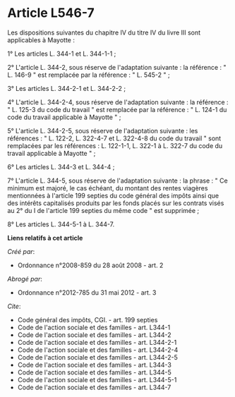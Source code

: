# Article L546-7

Les dispositions suivantes du chapitre IV du titre IV du livre III sont applicables à Mayotte : 

1° Les articles L. 344-1 et L. 344-1-1 ; 

2° L'article L. 344-2, sous réserve de l'adaptation suivante : la référence : " L. 146-9 " est remplacée par la référence : "
L. 545-2 " ; 

3° Les articles L. 344-2-1 et L. 344-2-2 ; 

4° L'article L. 344-2-4, sous réserve de l'adaptation suivante : la référence : " L. 125-3 du code du travail " est remplacée
par la référence : " L. 124-1 du code du travail applicable à Mayotte " ; 

5° L'article L. 344-2-5, sous réserve de l'adaptation suivante : les références : " L. 122-2, L. 322-4-7 et L. 322-4-8 du
code du travail " sont remplacées par les références : L. 122-1-1, L. 322-1 à L. 322-7 du code du travail applicable à
Mayotte " ; 

6° Les articles L. 344-3 et L. 344-4 ; 

7° L'article L. 344-5, sous réserve de l'adaptation suivante : la phrase : " Ce minimum est majoré, le cas échéant, du
montant des rentes viagères mentionnées à l'article 199 septies du code général des impôts ainsi que des intérêts capitalisés
produits par les fonds placés sur les contrats visés au 2° du I de l'article 199 septies du même code " est supprimée ; 

8° Les articles L. 344-5-1 à L. 344-7.

**Liens relatifs à cet article**

_Créé par_:

  - Ordonnance n°2008-859 du 28 août 2008 - art. 2

_Abrogé par_:

  - Ordonnance n°2012-785 du 31 mai 2012 - art. 3

_Cite_:

  - Code général des impôts, CGI. - art. 199 septies
  - Code de l'action sociale et des familles - art. L344-1
  - Code de l'action sociale et des familles - art. L344-2
  - Code de l'action sociale et des familles - art. L344-2-1
  - Code de l'action sociale et des familles - art. L344-2-4
  - Code de l'action sociale et des familles - art. L344-2-5
  - Code de l'action sociale et des familles - art. L344-3
  - Code de l'action sociale et des familles - art. L344-5
  - Code de l'action sociale et des familles - art. L344-5-1
  - Code de l'action sociale et des familles - art. L344-7
